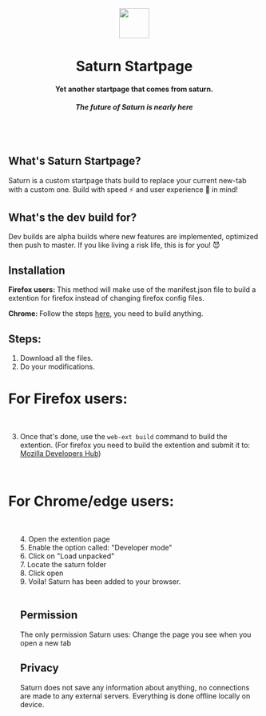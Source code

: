 <div align="center">
  <img src="https://i.imgur.com/pLPiXsb.png" width="60px" height="60px">
<h1>Saturn Startpage</h1>
<h4>Yet another startpage that comes from saturn. </h4>
  <h5>The future of Saturn is nearly here</h5>
  <br>
</div>
<br>

## What's Saturn Startpage?
Saturn is a custom startpage thats build to replace your current new-tab with a custom one. Build with speed ⚡ and user experience 🧠 in mind! 

## What's the dev build for?
Dev builds are alpha builds where new features are implemented, optimized then push to master. If you like living a risk life, this is for you! 😈

## Installation 
<b>Firefox users: </b> This method will make use of the manifest.json file to build a extention for firefox instead of changing firefox config files.
  
<b>Chrome: </b> Follow the steps <a href="#for-chromeedge-users" title="Chrome">here</a>, you need to build anything.

## Steps:
1. Download all the files.
2. Do your modifications.

# For Firefox users:
<br>

3. Once that's done, use the <code>web-ext build</code> command to build the extention.
(For firefox you need to build the extention and submit it to: <a href="https://addons.mozilla.org/en-GB/developers/" title="developerhub">Mozilla Developers Hub</a>)

<br>

# For Chrome/edge users:
<br>
<ul>
4. Open the extention page<br>
5. Enable the option called: "Developer mode"<br>
6. Click on "Load unpacked"<br>
7. Locate the saturn folder <br>
8. Click open<br>
9. Voila! Saturn has been added to your browser.<br>
  
<br>

## Permission

The only permission Saturn uses: Change the page you see when you open a new tab
<br>

## Privacy
Saturn does not save any information about anything, no connections are made to any external servers. Everything is done offline locally on device. 

